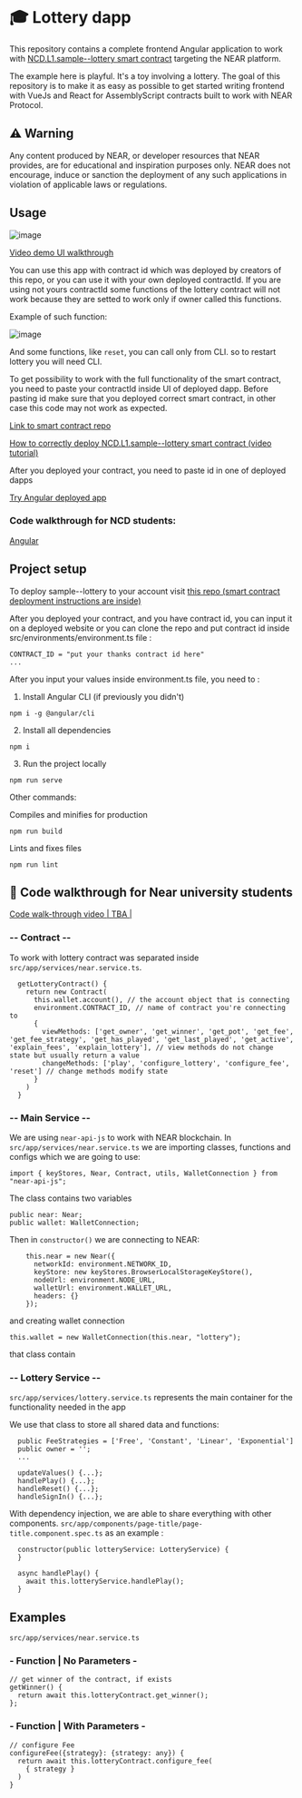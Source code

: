 #  🎓 Lottery dapp
This repository contains a complete frontend Angular application to work with <a href="https://github.com/Learn-NEAR/NCD.L1.sample--lottery" target="_blank">NCD.L1.sample--lottery smart contract</a> targeting the NEAR platform.

The example here is playful. It's a toy involving a lottery.
The goal of this repository is to make it as easy as possible to get started writing frontend with VueJs and React for AssemblyScript contracts built to work with NEAR Protocol.


## ⚠️ Warning
Any content produced by NEAR, or developer resources that NEAR provides, are for educational and inspiration purposes only. NEAR does not encourage, induce or sanction the deployment of any such applications in violation of applicable laws or regulations.


## Usage

![image](https://user-images.githubusercontent.com/38455192/145136911-fe10f671-2137-483a-8326-343f857d095a.png)

<a href="https://www.loom.com/share/835719fe8e2e45c4a2970ed435f62a56" target="_blank">Video demo UI walkthrough</a>

You can use this app with contract id which was deployed by creators of this repo,  or you can use it with your own deployed contractId.
If you are using not yours contractId some functions of the lottery contract will not work because  they are setted to work  only  if owner called this  functions.

Example of such  function:

![image](https://user-images.githubusercontent.com/38455192/145134082-bb64a93d-cd45-48e3-bd84-b34f366fdbcb.png)

And some functions, like ``` reset ```, you can call only from CLI. so to restart lottery you will need CLI.

To get possibility to work with the full functionality of the smart contract, you need to paste your contractId inside UI of deployed dapp.
Before pasting id make sure that you deployed correct smart contract, in other case this code may  not work as expected.

<a href="https://github.com/Learn-NEAR/NCD.L1.sample--lottery" target="_blank">Link to smart contract repo</a>

<a href="https://www.loom.com/share/1060f789861a4652bfef96ef357cdbb3" target="_blank">How to correctly deploy NCD.L1.sample--lottery smart contract (video tutorial)</a>

After you deployed  your contract, you need to paste  id in one of deployed dapps

<a href="https://sample-lottery-ng.onrender.com/" target="_blank">Try Angular deployed app</a>

### Code walkthrough for NCD students:
<a href="https://www.loom.com/share/6a669c2de52d45b9a6b915eeaf89d567" target="_blank">Angular</a>

## Project setup
To deploy sample--lottery to your account visit <a href="https://github.com/Learn-NEAR/NCD.L1.sample--lottery" target="_blank">this repo (smart contract deployment instructions are inside)</a>

After you deployed  your contract, and you have contract id, you can input it on a deployed website or you can clone the repo and put contract id inside src/environments/environment.ts file :
```
CONTRACT_ID = "put your thanks contract id here"
...
```

After you input your values inside environment.ts file, you need to :
1. Install Angular CLI (if previously you didn't)
```
npm i -g @angular/cli
```

2. Install all dependencies
```
npm i
```
3. Run the project locally
```
npm run serve
```

Other commands:

Compiles and minifies for production
```
npm run build
```
Lints and fixes files
```
npm run lint
```

## 👀 Code walkthrough for Near university students

<a href="https://www.loom.com/share/6a669c2de52d45b9a6b915eeaf89d567" >Code walk-through video | TBA |</a>

### -- Contract --

To work with lottery contract was separated inside ``` src/app/services/near.service.ts```.
```
  getLotteryContract() {
    return new Contract(
      this.wallet.account(), // the account object that is connecting
      environment.CONTRACT_ID, // name of contract you're connecting to
      {
        viewMethods: ['get_owner', 'get_winner', 'get_pot', 'get_fee', 'get_fee_strategy', 'get_has_played', 'get_last_played', 'get_active', 'explain_fees', 'explain_lottery'], // view methods do not change state but usually return a value
        changeMethods: ['play', 'configure_lottery', 'configure_fee', 'reset'] // change methods modify state
      }
    )
  }
```

### -- Main Service --

We are using ```near-api-js``` to work with NEAR blockchain. In ``` src/app/services/near.service.ts ``` we are importing classes, functions and configs which we are going to use:
```
import { keyStores, Near, Contract, utils, WalletConnection } from "near-api-js";
```

The class contains two variables
```
public near: Near;
public wallet: WalletConnection;
```

Then in ``` constructor() ``` we are connecting to NEAR:
```
    this.near = new Near({
      networkId: environment.NETWORK_ID,
      keyStore: new keyStores.BrowserLocalStorageKeyStore(),
      nodeUrl: environment.NODE_URL,
      walletUrl: environment.WALLET_URL,
      headers: {}
    });
``` 
and creating wallet connection
```
this.wallet = new WalletConnection(this.near, "lottery");
```

that class contain

### -- Lottery Service --

``` src/app/services/lottery.service.ts ``` represents the main container for the functionality needed in the app

We use that class to store all shared data and functions:
```
  public FeeStrategies = ['Free', 'Constant', 'Linear', 'Exponential']
  public owner = '';
  ...
  
  updateValues() {...};
  handlePlay() {...};
  handleReset() {...};
  handleSignIn() {...};
```

With dependency injection, we are able to share everything with other components. ``` src/app/components/page-title/page-title.component.spec.ts ``` as an example :
```
  constructor(public lotteryService: LotteryService) {
  }

  async handlePlay() {
    await this.lotteryService.handlePlay();
  }
```

## Examples
``` src/app/services/near.service.ts ```
### - Function | No Parameters -
```
// get winner of the contract, if exists
getWinner() {
  return await this.lotteryContract.get_winner();
};
```

### - Function | With Parameters -
```
// configure Fee
configureFee({strategy}: {strategy: any}) {
  return await this.lotteryContract.configure_fee(
    { strategy }
  )
}
```

